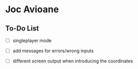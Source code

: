 # Joc Avioane

## To-Do List

- [ ] singleplayer mode
- [ ] add messages for errors/wrong inputs
- [ ] different screen output when introducing the coordinates

